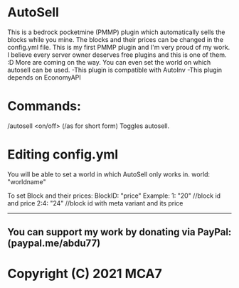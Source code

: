 # AutoSell
This is a bedrock pocketmine (PMMP) plugin which automatically sells the blocks while you mine. The blocks and their prices can be changed in the config.yml file.
This is my first PMMP plugin and I'm very proud of my work. I believe every server owner deserves free plugins and this is one of them. :D More are coming on the way.
You can even set the world on which autosell can be used.
-This plugin is compatible with AutoInv
-This plugin depends on EconomyAPI

# Commands: 
 /autosell <on/off> (/as for short form)
 Toggles autosell.
 
# Editing config.yml
  You will be able to set a world in which AutoSell only works in.
  world: "worldname"
  
  To set Block and their prices: 
   BlockID: "price"
   Example:
    1: "20"      //block id and price
    2:4: "24"    //block id with meta variant and its price
    
-------------------------------------------------------------------------
You can support my work by donating via PayPal: (paypal.me/abdu77)
---
# Copyright (C) 2021 MCA7
